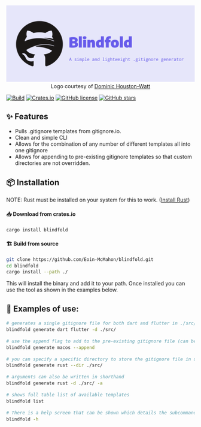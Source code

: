 <p align="center">
<img src="https://raw.githubusercontent.com/Eoin-McMahon/Blindfold/master/assets/banner.png" alt="banner" style="width:100%;height:20%;">
<br>
Logo courtesy of <a href="https://www.instagram.com/do.graphics/">Dominic Houston-Watt</a>
</p>
<!-- <h1 align="center"> Blindfold - a lightweight and simple .gitignore generator</h1> -->

[![Build](https://github.com/Eoin-McMahon/blindfold/workflows/Build/badge.svg)](https://github.com/Eoin-McMahon/blindfold/actions?query=workflow%3ABuild)
[![Crates.io](https://img.shields.io/crates/d/blindfold?color=d)](https://crates.io/crates/blindfold)
[![GitHub license](https://img.shields.io/github/license/Eoin-McMahon/Blindfold)](https://github.com/Eoin-McMahon/Blindfold/blob/master/license.txt)
[![GitHub stars](https://img.shields.io/github/stars/Eoin-McMahon/Blindfold)](https://github.com/Eoin-McMahon/Blindfold/stargazers)

## ✨ Features
* Pulls .gitignore templates from gitignore.io.
* Clean and simple CLI
* Allows for the combination of any number of different templates all into one gitignore
* Allows for appending to pre-existing gitignore templates so that custom directories are not overridden.

## 📦 Installation
NOTE: Rust must be installed on your system for this to work. (<a href="https://www.rust-lang.org/learn/get-started">Install Rust</a>)

#### 📥 Download from crates.io

```bash
cargo install blindfold
```

#### 🏗️ Build from source
```bash
git clone https://github.com/Eoin-McMahon/blindfold.git
cd blindfold
cargo install --path ./
```

This will install the binary and add it to your path. Once installed you can use the tool as shown in the examples below.

## 🔧 Examples of use:
```bash
# generates a single gitignore file for both dart and flutter in ./src/.gitignore
blindfold generate dart flutter -d ./src/
```

```bash
# use the append flag to add to the pre-existing gitignore file (can be shortened to -a)
blindfold generate macos --append
```

```bash
# you can specify a specific directory to store the gitignore file in using the dir argument
blindfold generate rust --dir ./src/
```

```bash
# arguments can also be written in shorthand
blindfold generate rust -d ./src/ -a 
```

```bash
# shows full table list of available templates
blindfold list
```

```bash
# There is a help screen that can be shown which details the subcommands and arguments to supply to the program
blindfold -h
```
